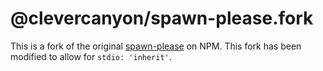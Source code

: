 # @clevercanyon/spawn-please.fork

This is a fork of the original [spawn-please](https://www.npmjs.com/package/spawn-please) on NPM. This fork has been modified to allow for `stdio: 'inherit'`.
